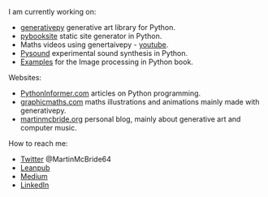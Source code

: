 I am currently working on:
* [generativepy](https://github.com/martinmcbride/generativepy) generative art library for Python.
* [pybooksite](https://github.com/martinmcbride/pybooksite) static site generator in Python.
* Maths videos using genertaivepy - [youtube](https://www.youtube.com/channel/UC27NyIzwM-g21nzQzyK8xNA/videos).
* [Pysound](https://github.com/martinmcbride/pysound) experimental sound synthesis in Python.
* [Examples](https://github.com/martinmcbride/python-imaging-book-examples) for the Image processing in Python book.

Websites:
* [PythonInformer.com](https://www.pythoninformer.com) articles on Python programming.
* [graphicmaths.com](https://www.graphicmaths.com) maths illustrations and animations mainly made with generativepy.
* [martinmcbride.org](https://www.martinmcbride.org) personal blog, mainly about generative art and computer music.

How to reach me:
* [Twitter](https://twitter.com/MartinMcBride64) @MartinMcBride64
* [Leanpub](https://leanpub.com/u/martinmcbride)
* [Medium](https://mcbride-martin.medium.com/)
* [LinkedIn](https://www.linkedin.com/in/martinmcbride64/)

<!--
**martinmcbride/martinmcbride** is a ✨ _special_ ✨ repository because its `README.md` (this file) appears on your GitHub profile.

Here are some ideas to get you started:

- 🔭 I’m currently working on ...
- 🌱 I’m currently learning ...
- 👯 I’m looking to collaborate on ...
- 🤔 I’m looking for help with ...
- 💬 Ask me about ...
- 📫 How to reach me: ...
- 😄 Pronouns: ...
- ⚡ Fun fact: ...
-->
